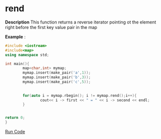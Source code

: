 # rend
**Description** This function returns a reverse iterator pointing ot the element right before the first key value pair in the map 

**Example** : 
```cpp
#include <iostream>
#include<map>
using namespace std;

int main(){
        map<char,int> mymap;
        mymap.insert(make_pair('a',1));
        mymap.insert(make_pair('b',3));
        mymap.insert(make_pair('c',5));
            
        
        for(auto i = mymap.rbegin(); i != mymap.rend();i++){
                cout<< i -> first << " = " << i -> second << endl;
        }


return 0;
}
```

[Run Code](https://rextester.com/DHB11056)
